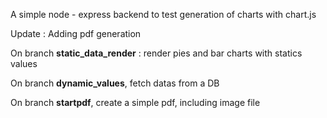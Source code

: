 A simple node - express backend to test generation of charts with chart.js

Update : Adding pdf generation

On branch **static_data_render** : render pies and bar charts with statics values

On branch **dynamic_values**, fetch datas from a DB

On branch **startpdf**, create a simple pdf, including image file